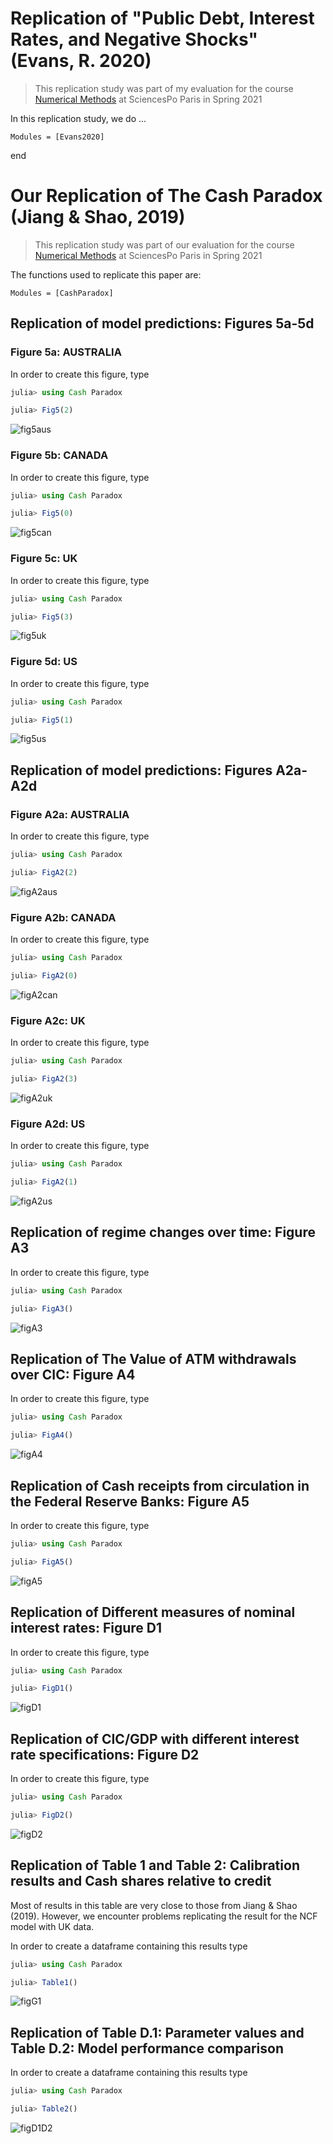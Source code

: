 # Replication of "Public Debt, Interest Rates, and Negative Shocks" (Evans, R. 2020) 

> This replication study was part of my evaluation for the course [Numerical Methods](https://floswald.github.io/NumericalMethods/) at SciencesPo Paris in Spring 2021

In this replication study, we do ...

```@autodocs
Modules = [Evans2020]
```


end


# Our Replication of The Cash Paradox (Jiang & Shao, 2019)

> This replication study was part of our evaluation for the course [Numerical Methods](https://floswald.github.io/NumericalMethods/) at SciencesPo Paris in Spring 2021

The functions used to replicate this paper are:

```@autodocs
Modules = [CashParadox]
```

## Replication of model predictions: Figures 5a-5d

### Figure 5a: AUSTRALIA

In order to create this figure, type

```julia
julia> using Cash Paradox

julia> Fig5(2)
```

![fig5aus](./assets/fig5aus.png)

### Figure 5b: CANADA

In order to create this figure, type

```julia
julia> using Cash Paradox

julia> Fig5(0)
```

![fig5can](./assets/fig5can.png)

### Figure 5c:  UK

In order to create this figure, type

```julia
julia> using Cash Paradox

julia> Fig5(3)
```

![fig5uk](./assets/fig5uk.png)

### Figure 5d: US

In order to create this figure, type

```julia
julia> using Cash Paradox

julia> Fig5(1)
```
![fig5us](./assets/fig5us.png)


## Replication of model predictions: Figures A2a-A2d


### Figure A2a: AUSTRALIA

In order to create this figure, type

```julia
julia> using Cash Paradox

julia> FigA2(2)
```

![figA2aus](./assets/figA2aus.png)

### Figure A2b: CANADA

In order to create this figure, type

```julia
julia> using Cash Paradox

julia> FigA2(0)
```

![figA2can](./assets/figA2can.png)

### Figure A2c:  UK

In order to create this figure, type

```julia
julia> using Cash Paradox

julia> FigA2(3)
```
![figA2uk](./assets/figA2uk.png)

### Figure A2d: US

In order to create this figure, type

```julia
julia> using Cash Paradox

julia> FigA2(1)
```

![figA2us](./assets/figA2us.png)



## Replication of regime changes over time: Figure A3

In order to create this figure, type

```julia
julia> using Cash Paradox

julia> FigA3()
```

![figA3](./assets/figA3.png)

## Replication of The Value of ATM withdrawals over CIC: Figure A4

In order to create this figure, type

```julia
julia> using Cash Paradox

julia> FigA4()
```

![figA4](./assets/figA4.png)


## Replication of Cash receipts from circulation in the Federal Reserve Banks: Figure A5

In order to create this figure, type

```julia
julia> using Cash Paradox

julia> FigA5()
```

![figA5](./assets/figA5.png)


## Replication of Different measures of nominal interest rates: Figure D1

In order to create this figure, type

```julia
julia> using Cash Paradox

julia> FigD1()
```

![figD1](./assets/figD1.png)

## Replication of CIC/GDP with different interest rate specifications: Figure D2

In order to create this figure, type

```julia
julia> using Cash Paradox

julia> FigD2()
```
![figD2](./assets/figD2.png)

## Replication of Table 1 and Table 2: Calibration results and Cash shares relative to credit 

Most of results in this table are very close to those from Jiang & Shao (2019). However, we encounter problems replicating the result for the NCF model with UK data.

In order to create a dataframe containing this results type

```julia
julia> using Cash Paradox

julia> Table1()
```

![figG1](./assets/t1.png)

## Replication of Table D.1: Parameter values and Table D.2: Model performance comparison


In order to create a dataframe containing this results type

```julia
julia> using Cash Paradox

julia> Table2()
```

![figD1D2](./assets/t2.png)



